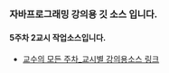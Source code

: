 ### 자바프로그래밍 강의용 깃 소스 입니다.
#### 5주차 2교시 작업소스입니다.
- [교수의 모든 주차_교시별 강의용소스 링크](https://github.com/kimilguk/java/branches/all)
